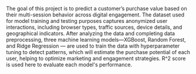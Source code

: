 The goal of this project is to predict a customer’s purchase value based on their multi-session behavior across digital engagement.
The dataset used for model training and testing purposes captures anonymized user interactions, including browser types, traffic sources, device details, and geographical indicators. 
After analyzing the data and completing data preprocessing, three machine learning models—XGBoost, Random Forest, and Ridge Regression — are used to train the data with hyperparameter tuning to detect patterns, which will estimate the purchase potential of each user, helping to optimize marketing and engagement strategies. 
R^2 score is used here to evaluate each model's performance.
